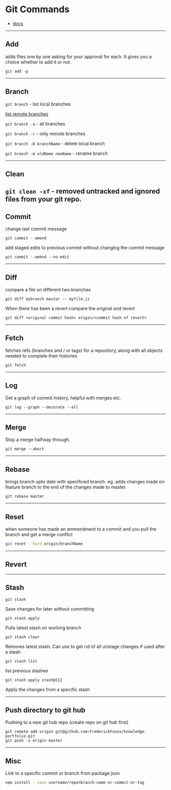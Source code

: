 # Git Commands

 - [docs](https://git-scm.com/doc)
----
## Add 
adds files one by one asking for your approval for each. It gives you a choice whether to add it or not. 

```
git add -p
```
---
## Branch 
`git branch` - list local branches

[list remote branches](http://gitready.com/intermediate/2009/02/13/list-remote-branches.html)

`git branch -a` - all branches 

`git branch -r` - only remote branches

`git branch -D branchName` - delete local branch

`git branch -m oldName newName` - rename branch

---
## Clean
`git clean -xf` - removed untracked and ignored files from your git repo.
---
## Commit

change last commit message 
```
git commit --amend 
```

add staged edits to previous commit without changing the commit message
```
git commit --amend --no-edit
```

---
## Diff

compare a file on different two branches
```
git diff mybranch master -- myfile.js
```

When there has been a revert compare the original and revert

```
git diff <original commit hash> origin/<commit hash of revert> 
```

---
## Fetch 
fetches refs (branches and / or tags) for a repository, along with all objects needed to complete their histories

```
git fetch
```
---
## Log

Get a graph of commit history, helpful with merges etc. 

```
git log --graph --decorate --all
```

---

## Merge

Stop a merge halfway through. 

```
git merge --abort
```
---
## Rebase
brings branch upto date with specificed branch. eg. adds changes made on feature branch to the end of the changes made to master.

```
git rebase master
```
---
## Reset
when someone has made an ammendment to a commit and you pull the branch and get a merge conflict 

```bash 
git reset --hard origin/branchName
```

--- 
## Revert




---
## Stash

```
git stash
```
Save changes for later without committing

```
git stash apply
```
Pulls latest stash on working branch

```
git stash clear
```
Removes latest stash. Can use to get rid of all unstage changes if used after a stash 

```
git stash list
```
list previous stashes 

```
git stash apply stash@{1} 
```
Apply the changes from a specific stash

---
## Push directory to git hub

Pushing to a new git hub repo (create repo on git hub first)

```
git remote add origin git@github.com:FrederickFoxxx/knowledge-portfolio.git
git push -u origin master
```
---
## Misc

Link to a specific commit or branch from package json 

```zsh
npm install --save username/repo#branch-name-or-commit-or-tag
```
